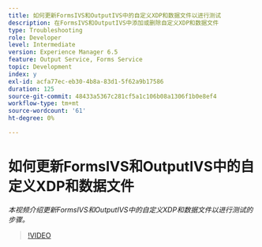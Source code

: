 ```yaml
---
title: 如何更新FormsIVS和OutputIVS中的自定义XDP和数据文件以进行测试
description: 在FormsIVS和OutputIVS中添加或删除自定义XDP和数据文件
type: Troubleshooting
role: Developer
level: Intermediate
version: Experience Manager 6.5
feature: Output Service, Forms Service
topic: Development
index: y
exl-id: acfa77ec-eb30-4b8a-83d1-5f62a9b17586
duration: 125
source-git-commit: 48433a5367c281cf5a1c106b08a1306f1b0e8ef4
workflow-type: tm+mt
source-wordcount: '61'
ht-degree: 0%

---
```


# 如何更新FormsIVS和OutputIVS中的自定义XDP和数据文件

*本视频介绍更新FormsIVS和OutputIVS中的自定义XDP和数据文件以进行测试的步骤。*

>[!VIDEO](https://video.tv.adobe.com/v/3439747?quality=12&learn=on&captions=chi_hans)
